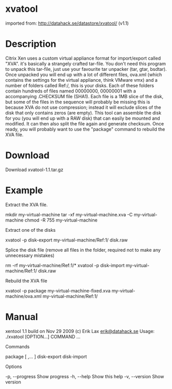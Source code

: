 xvatool
=======
imported from: http://datahack.se/datastore/xvatool/ (v1.1)

Description
=======
Citrix Xen uses a custom virtual appliance format for import/export called "XVA". it's basically a strangely crafted tar-file. You don't need this program to unpack this tar-file, just use your favourite tar unpacker (tar, gtar, bsdtar). Once unpacked you will end up with a lot of different files, ova.xml (which contains the settings for the virtual appliance, think VMware vmx) and a number of folders called Ref:<number>/, this is your disks. Each of these folders contain hundreds of files named 00000000, 00000001 with a accompanying .CHECKSUM file (SHA1). Each file is a 1MB slice of the disk, but some of the files in the sequence will probably be missing this is because XVA do not use compression; instead it will exclude slices of the disk that only contains zeros (are empty). This tool can assemble the disk for you (you will end up with a RAW disk) that can easily be mounted and modified. It can then also split the file again and generate checksum. Once ready, you will probably want to use the "package" command to rebuild the XVA file.

Download
=======
Download xvatool-1.1.tar.gz

Example
=======
Extract the XVA file.

 mkdir my-virtual-machine
 tar -xf my-virtual-machine.xva -C my-virtual-machine
 chmod -R 755 my-virtual-machine

Extract one of the disks

 xvatool -p disk-export my-virtual-machine/Ref\:1/ disk.raw

Splice the disk file (remove all files in the folder, required not to make any unnecessary mistakes)

 rm -rf my-virtual-machine/Ref\:1/*
 xvatool -p disk-import my-virtual-machine/Ref\:1/ disk.raw

Rebuild the XVA file

 xvatool -p package my-virtual-machine-fixed.xva my-virtual-machine/ova.xml my-virtual-machine/Ref\:1/

Manual
=======

xentool 1.1 build on Nov 29 2009 (c) Erik Lax <erik@datahack.se>
Usage: ./xvatool [OPTION...] COMMAND ...

 Commands

 package      <xva-file> <file> [ ,<file>... ]
 disk-export  <xva-disk> <disk-image>
 disk-import  <xva-disk> <disk-image>

 Options

 -p,  --progress            Show progress
 -h,  --help                Show this help
 -v,  --version             Show version



